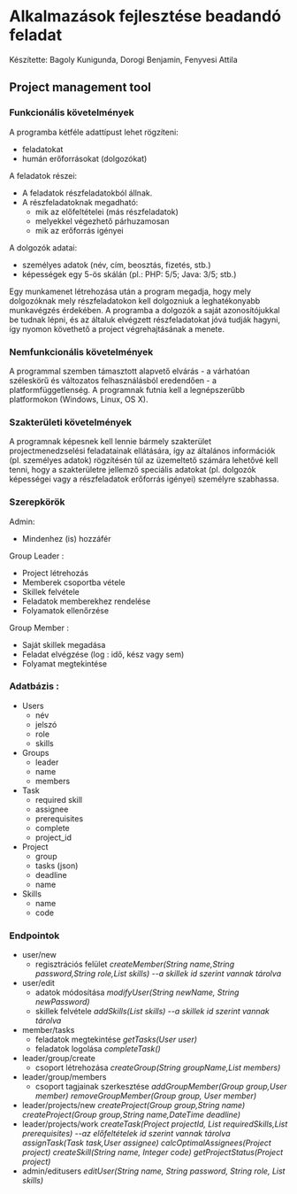 # Alkalmazások fejlesztése beadandó feladat

Készítette: Bagoly Kunigunda, Dorogi Benjamin, Fenyvesi Attila

## Project management tool

### Funkcionális követelmények

A programba kétféle adattípust lehet rögzíteni:
 - feladatokat
 - humán erőforrásokat (dolgozókat)
 
A feladatok részei:
 - A feladatok részfeladatokból állnak.
 - A részfeladatoknak megadható:
   - mik az előfeltételei (más részfeladatok)
   - melyekkel végezhető párhuzamosan
   - mik az erőforrás igényei
 
A dolgozók adatai:
 - személyes adatok (név, cím, beosztás, fizetés, stb.)
 - képességek egy 5-ös skálán (pl.: PHP: 5/5; Java: 3/5; stb.)
 
Egy munkamenet létrehozása után a program megadja, hogy mely dolgozóknak mely részfeladatokon kell dolgozniuk a leghatékonyabb munkavégzés érdekében. A programba a dolgozók a saját azonosítójukkal be tudnak lépni, és az általuk elvégzett részfeladatokat jóvá tudják hagyni, így nyomon követhető a project végrehajtásának a menete.
  
### Nemfunkcionális követelmények

A programmal szemben támasztott alapvető elvárás - a várhatóan széleskörű és változatos felhasználásból eredendően - a platformfüggetlenség. A programnak futnia kell a legnépszerűbb platformokon (Windows, Linux, OS X).

### Szakterületi követelmények

A programnak képesnek kell lennie bármely szakterület projectmenedzselési feladatainak ellátására, így az általános információk (pl. személyes adatok) rögzítésén túl az üzemeltető számára lehetővé kell tenni, hogy a szakterületre jellemző speciális adatokat (pl. dolgozók képességei vagy a részfeladatok erőforrás igényei) személyre szabhassa.

### Szerepkörök

Admin:
 * Mindenhez (is) hozzáfér

Group Leader :
 * Project létrehozás
 * Memberek csoportba vétele
 * Skillek felvétele
 * Feladatok memberekhez rendelése
 * Folyamatok ellenőrzése

Group Member :
 * Saját skillek megadása
 * Feladat elvégzése (log : idő, kész vagy sem)
 * Folyamat megtekintése

### Adatbázis :
 * Users
   * név
   * jelszó
   * role
   * skills
 * Groups
   * leader
   * name
   * members
 * Task
   * required skill
   * assignee
   * prerequisites
   * complete
   * project_id
 * Project
   * group
   * tasks (json)
   * deadline
   * name
 * Skills
   * name
   * code

### Endpointok
 * user/new
   * regisztrációs felület
     *createMember(String name,String password,String role,List<Integer> skills) --a skillek id szerint vannak tárolva*
 * user/edit
   * adatok módosítása
     *modifyUser(String newName, String newPassword)*
   * skillek felvétele
     *addSkills(List<Integer> skills) --a skillek id szerint vannak tárolva*
 * member/tasks
   * feladatok megtekintése
     *getTasks(User user)*
   * feladatok logolása
     *completeTask()*
 * leader/group/create
   * csoport létrehozása
     *createGroup(String groupName,List<User> members)*
 * leader/group/members
   * csoport tagjainak szerkesztése
     *addGroupMember(Group group,User member)*
     *removeGroupMember(Group group, User member)*
 * leader/projects/new
     *createProject(Group group,String name)*
     *createProject(Group group,String name,DateTime deadline)*
 * leader/projects/work
     *createTask(Project projectId, List<Integer> requiredSkills,List<Integer> prerequisites) --az előfeltételek id szerint vannak tárolva*
     *assignTask(Task task,User assignee)*
     *calcOptimalAssignees(Project project)*
     *createSkill(String name, Integer code)*
     *getProjectStatus(Project project)*
 * admin/editusers
   *editUser(String name, String password, String role, List<Integer> skills)*
 
